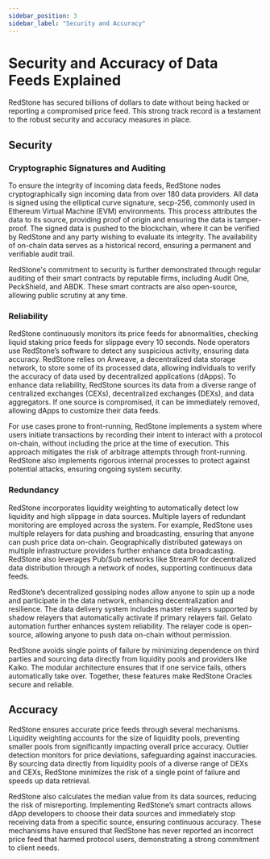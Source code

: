 ```yaml
---
sidebar_position: 3
sidebar_label: "Security and Accuracy"
---
```


# Security and Accuracy of Data Feeds Explained
RedStone has secured billions of dollars to date without being hacked or reporting a compromised price feed. This strong track record is a testament to the robust security and accuracy measures in place.

## Security 

### Cryptographic Signatures and Auditing

To ensure the integrity of incoming data feeds, RedStone nodes cryptographically sign incoming data from over 180 data providers. All data is signed using the elliptical curve signature, secp-256, commonly used in Ethereum Virtual Machine (EVM) environments. This process attributes the data to its source, providing proof of origin and ensuring the data is tamper-proof. The signed data is pushed to the blockchain, where it can be verified by RedStone and any party wishing to evaluate its integrity. The availability of on-chain data serves as a historical record, ensuring a permanent and verifiable audit trail.

RedStone's commitment to security is further demonstrated through regular auditing of their smart contracts by reputable firms, including Audit One, PeckShield, and ABDK. These smart contracts are also open-source, allowing public scrutiny at any time.

### Reliability

RedStone continuously monitors its price feeds for abnormalities, checking liquid staking price feeds for slippage every 10 seconds. Node operators use RedStone’s software to detect any suspicious activity, ensuring data accuracy. RedStone relies on Arweave, a decentralized data storage network, to store some of its processed data, allowing individuals to verify the accuracy of data used by decentralized applications (dApps). To enhance data reliability, RedStone sources its data from a diverse range of centralized exchanges (CEXs), decentralized exchanges (DEXs), and data aggregators. If one source is compromised, it can be immediately removed, allowing dApps to customize their data feeds.

For use cases prone to front-running, RedStone implements a system where users initiate transactions by recording their intent to interact with a protocol on-chain, without including the price at the time of execution. This approach mitigates the risk of arbitrage attempts through front-running. RedStone also implements rigorous internal processes to protect against potential attacks, ensuring ongoing system security.

### Redundancy

RedStone incorporates liquidity weighting to automatically detect low liquidity and high slippage in data sources. Multiple layers of redundant monitoring are employed across the system. For example, RedStone uses multiple relayers for data pushing and broadcasting, ensuring that anyone can push price data on-chain. Geographically distributed gateways on multiple infrastructure providers further enhance data broadcasting. RedStone also leverages Pub/Sub networks like StreamR for decentralized data distribution through a network of nodes, supporting continuous data feeds.

RedStone’s decentralized gossiping nodes allow anyone to spin up a node and participate in the data network, enhancing decentralization and resilience. The data delivery system includes master relayers supported by shadow relayers that automatically activate if primary relayers fail. Gelato automation further enhances system reliability. The relayer code is open-source, allowing anyone to push data on-chain without permission.

RedStone avoids single points of failure by minimizing dependence on third parties and sourcing data directly from liquidity pools and providers like Kaiko. The modular architecture ensures that if one service fails, others automatically take over. Together, these features make RedStone Oracles secure and reliable.

## Accuracy

RedStone ensures accurate price feeds through several mechanisms. Liquidity weighting accounts for the size of liquidity pools, preventing smaller pools from significantly impacting overall price accuracy. Outlier detection monitors for price deviations, safeguarding against inaccuracies. By sourcing data directly from liquidity pools of a diverse range of DEXs and CEXs, RedStone minimizes the risk of a single point of failure and speeds up data retrieval.

RedStone also calculates the median value from its data sources, reducing the risk of misreporting. Implementing RedStone’s smart contracts allows dApp developers to choose their data sources and immediately stop receiving data from a specific source, ensuring continuous accuracy. These mechanisms have ensured that RedStone has never reported an incorrect price feed that harmed protocol users, demonstrating a strong commitment to client needs.


